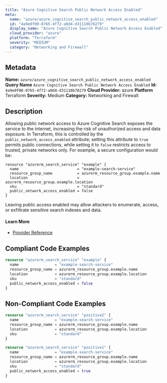```yaml
---
title: "Azure Cognitive Search Public Network Access Enabled"
meta:
  name: "azure/azure_cognitive_search_public_network_access_enabled"
  id: "4a9e0f00-0765-4f72-a0d4-d31110b78279"
  display_name: "Azure Cognitive Search Public Network Access Enabled"
  cloud_provider: "azure"
  platform: "Terraform"
  severity: "MEDIUM"
  category: "Networking and Firewall"
---
```

## Metadata
**Name:** `azure/azure_cognitive_search_public_network_access_enabled`
**Query Name** `Azure Cognitive Search Public Network Access Enabled`
**Id:** `4a9e0f00-0765-4f72-a0d4-d31110b78279`
**Cloud Provider:** azure
**Platform** Terraform
**Severity:** Medium
**Category:** Networking and Firewall
## Description
Allowing public network access to Azure Cognitive Search exposes the service to the internet, increasing the risk of unauthorized access and data exposure. In Terraform, this is controlled by the `public_network_access_enabled` attribute; setting this attribute to `true` permits public connections, while setting it to `false` restricts access to trusted, private networks only. For example, a secure configuration would be:

```
resource "azurerm_search_service" "example" {
  name                          = "example-search-service"
  resource_group_name           = azurerm_resource_group.example.name
  location                      = azurerm_resource_group.example.location
  sku                           = "standard"
  public_network_access_enabled = false
}
```

Leaving public access enabled may allow attackers to enumerate, access, or exfiltrate sensitive search indexes and data.

#### Learn More

 - [Provider Reference](https://registry.terraform.io/providers/hashicorp/azurerm/latest/docs/resources/search_service#public_network_access_enabled)


## Compliant Code Examples
```terraform
resource "azurerm_search_service" "example" {
  name                = "example-search-service"
  resource_group_name = azurerm_resource_group.example.name
  location            = azurerm_resource_group.example.location
  sku                 = "standard"
  public_network_access_enabled = false
}

```
## Non-Compliant Code Examples
```terraform
resource "azurerm_search_service" "positive2" {
  name                = "example-search-service"
  resource_group_name = azurerm_resource_group.example.name
  location            = azurerm_resource_group.example.location
  sku                 = "standard"
}

```

```terraform
resource "azurerm_search_service" "positive1" {
  name                = "example-search-service"
  resource_group_name = azurerm_resource_group.example.name
  location            = azurerm_resource_group.example.location
  sku                 = "standard"
  public_network_access_enabled = true
}

```